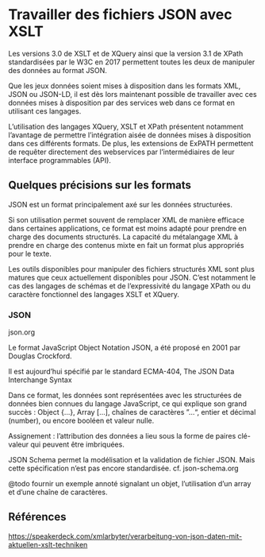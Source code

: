 # Travailler des fichiers JSON avec XSLT

Les versions 3.0 de XSLT et de XQuery ainsi que la version 3.1 de XPath standardisées par le W3C en 2017 permettent toutes les deux de manipuler des données au format JSON.

Que les jeux données soient mises à disposition dans les formats XML, JSON ou JSON-LD, il est dès lors maintenant possible de travailler avec ces données mises à disposition par des services web dans ce format en utilisant ces langages.

L’utilisation des langages XQuery, XSLT et XPath présentent notamment l’avantage de permettre l’intégration aisée de données mises à disposition dans ces différents formats. De plus, les extensions de ExPATH permettent de requêter directement des webservices par l’intermédiaires de leur interface programmables (API).

## Quelques précisions sur les formats

JSON est un format principalement axé sur les données structurées. 

Si son utilisation permet souvent de remplacer XML de manière efficace dans certaines applications, ce format est moins adapté pour prendre en charge des documents structurés. La capacité du métalangage XML à prendre en charge des contenus mixte en fait un format plus appropriés pour le texte.

Les outils disponibles pour manipuler des fichiers structurés XML sont plus matures que ceux actuellement disponibles pour JSON. C’est notamment le cas des langages de schémas et de l’expressivité du langage XPath ou du caractère fonctionnel des langages XSLT et XQuery.

### JSON

json.org

Le format JavaScript Object Notation JSON, a été proposé en 2001 par Douglas Crockford.

Il est aujourd’hui spécifié par le standard ECMA-404, The JSON Data Interchange Syntax

Dans ce format, les données sont représentées avec les structurées de données bien connues du langage JavaScript, ce qui explique son grand succès : Object {...}, Array [...], chaînes de caractères ”...“, entier et décimal (number), ou encore booléen et valeur nulle.

Assignement : l’attribution des données a lieu sous la forme de paires clé-valeur qui peuvent être imbriquées.

JSON Schema permet la modélisation et la validation de fichier JSON. Mais cette spécification n’est pas encore standardisée. cf. json-schema.org

@todo fournir un exemple annoté signalant un objet, l’utilisation d’un array et d’une chaîne de caractères.

## Références

https://speakerdeck.com/xmlarbyter/verarbeitung-von-json-daten-mit-aktuellen-xslt-techniken

